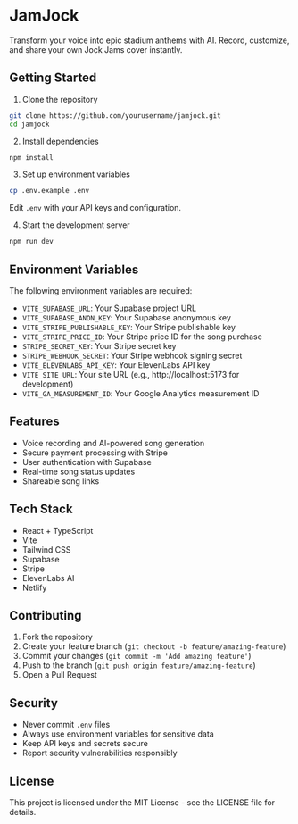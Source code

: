 # JamJock

Transform your voice into epic stadium anthems with AI. Record, customize, and share your own Jock Jams cover instantly.

## Getting Started

1. Clone the repository
```bash
git clone https://github.com/yourusername/jamjock.git
cd jamjock
```

2. Install dependencies
```bash
npm install
```

3. Set up environment variables
```bash
cp .env.example .env
```
Edit `.env` with your API keys and configuration.

4. Start the development server
```bash
npm run dev
```

## Environment Variables

The following environment variables are required:

- `VITE_SUPABASE_URL`: Your Supabase project URL
- `VITE_SUPABASE_ANON_KEY`: Your Supabase anonymous key
- `VITE_STRIPE_PUBLISHABLE_KEY`: Your Stripe publishable key
- `VITE_STRIPE_PRICE_ID`: Your Stripe price ID for the song purchase
- `STRIPE_SECRET_KEY`: Your Stripe secret key
- `STRIPE_WEBHOOK_SECRET`: Your Stripe webhook signing secret
- `VITE_ELEVENLABS_API_KEY`: Your ElevenLabs API key
- `VITE_SITE_URL`: Your site URL (e.g., http://localhost:5173 for development)
- `VITE_GA_MEASUREMENT_ID`: Your Google Analytics measurement ID

## Features

- Voice recording and AI-powered song generation
- Secure payment processing with Stripe
- User authentication with Supabase
- Real-time song status updates
- Shareable song links

## Tech Stack

- React + TypeScript
- Vite
- Tailwind CSS
- Supabase
- Stripe
- ElevenLabs AI
- Netlify

## Contributing

1. Fork the repository
2. Create your feature branch (`git checkout -b feature/amazing-feature`)
3. Commit your changes (`git commit -m 'Add amazing feature'`)
4. Push to the branch (`git push origin feature/amazing-feature`)
5. Open a Pull Request

## Security

- Never commit `.env` files
- Always use environment variables for sensitive data
- Keep API keys and secrets secure
- Report security vulnerabilities responsibly

## License

This project is licensed under the MIT License - see the LICENSE file for details.
